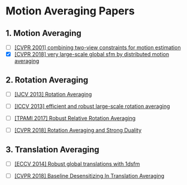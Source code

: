 # Motion Averaging Papers

## 1. Motion Averaging
- [ ] [[CVPR 2001] combining two-view constraints for motion estimation](http://citeseerx.ist.psu.edu/viewdoc/download?doi=10.1.1.19.847&rep=rep1&type=pdf)
- [x] [[CVPR 2018] very large-scale global sfm by distributed motion averaging](https://www.cs.sfu.ca/~pingtan/Papers/cvpr18sfm.pdf)

## 2. Rotation Averaging

- [ ] [[IJCV 2013] Rotation Averaging](http://users.cecs.anu.edu.au/~yuchao/files/rotationaveraging-IJCV13.pdf)

- [ ] [[ICCV 2013] efficient and robust large-scale rotation averaging](https://www.cv-foundation.org/openaccess/content_iccv_2013/papers/Chatterjee_Efficient_and_Robust_2013_ICCV_paper.pdf)

- [ ] [[TPAMI 2017] Robust Relative Rotation Averaging](http://www.ee.iisc.ac.in/labs/cvl/papers/robustrelrotavg.pdf)

- [ ] [[CVPR 2018] Rotation Averaging and Strong Duality](http://openaccess.thecvf.com/content_cvpr_2018/papers/Eriksson_Rotation_Averaging_and_CVPR_2018_paper.pdf)

## 3. Translation Averaging

- [ ] [[ECCV 2014] Robust global translations with 1dsfm]()

- [ ] [[CVPR 2018] Baseline Desensitizing In Translation Averaging](http://openaccess.thecvf.com/content_cvpr_2018/papers/Zhuang_Baseline_Desensitizing_in_CVPR_2018_paper.pdf)
